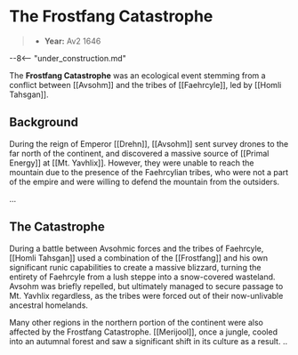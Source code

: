 # The Frostfang Catastrophe
> - **Year:** Av2 1646

--8<-- "under_construction.md"

The **Frostfang Catastrophe** was an ecological event stemming from a conflict between [[Avsohm]] and the tribes of [[Faehrcyle]], led by [[Homli Tahsgan]].

## Background

During the reign of Emperor [[Drehn]], [[Avsohm]] sent survey drones to the far north of the continent, and discovered a massive source of [[Primal Energy]] at [[Mt. Yavhlix]]. However, they were unable to reach the mountain due to the presence of the Faehrcylian tribes, who were not a part of the empire and were willing to defend the mountain from the outsiders.

...


## The Catastrophe

During a battle between Avsohmic forces and the tribes of Faehrcyle, [[Homli Tahsgan]] used a combination of the [[Frostfang]] and his own significant runic capabilities to create a massive blizzard, turning the entirety of Faehrcyle from a lush steppe into a snow-covered wasteland. Avsohm was briefly repelled, but ultimately managed to secure passage to Mt. Yavhlix regardless, as the tribes were forced out of their now-unlivable ancestral homelands.

Many other regions in the northern portion of the continent were also affected by the Frostfang Catastrophe. [[Merijool]], once a jungle, cooled into an autumnal forest and saw a significant shift in its culture as a result. ..
